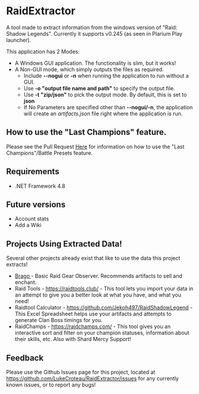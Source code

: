 # RaidExtractor
A tool made to extract information from the windows version of "Raid: Shadow Legends". Currently it supports v0.245 (as seen in Plarium Play launcher).

This application has 2 Modes:
* A Windows GUI application. The functionality is slim, but it works!
* A Non-GUI mode, which simply outputs the files as required.
  * Include **--nogui** or **-n** when running the application to run without a GUI.
  * Use **-o "output file name and path"** to specify the output file.
  * Use **-t "zip/json"** to pick the output mode. By default, this is set to **json**
  * If No Parameters are specified other than **--nogui/-n**, the application will create an *artifacts.json* file right where the application is run.

## How to use the "Last Champions" feature.
Please see the Pull Request [Here](https://github.com/LukeCroteau/RaidExtractor/pull/59#issue-622569910) for information on how to use the "Last Champions"/Battle Presets feature.

## Requirements
* .NET Framework 4.8

## Future versions
* Account stats
* Add a Wiki

## Projects Using Extracted Data!
Several other projects already exist that like to use the data this project extracts!

* [Brago ](https://laughing-engelbart-62bcb5.netlify.app/) - Basic Raid Gear Observer. Recommends artifacts to sell and enchant.
* Raid Tools - https://raidtools.club/ - This tool lets you import your data in an attempt to give you a better look at what you have, and what you need!
* Raidtool Calculator - https://github.com/Jekoh497/RaidShadowLegend - This Excel Spreadsheet helps use your artifacts and attempts to generate Clan Boss timings for you.
* RaidChamps - https://raidchamps.com/ - This tool gives you an interactive sort and filter on your champion statuses, information about their skills, etc. Also with Shard Mercy Support!

## Feedback
Please use the Github Issues page for this project, located at https://github.com/LukeCroteau/RaidExtractor/issues for any currently known issues, or to report any bugs!
